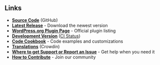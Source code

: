 ## Links

* **[Source Code](https://github.com/wp-document-revisions/wp-document-revisions/)** (GitHub)
* **[Latest Release](https://github.com/wp-document-revisions/wp-document-revisions/releases/latest)** - Download the newest version
* **[WordPress.org Plugin Page](https://wordpress.org/plugins/wp-document-revisions/)** - Official plugin listing
* **[Development Version](https://github.com/wp-document-revisions/wp-document-revisions/tree/develop)** ([CI Status](https://github.com/wp-document-revisions/wp-document-revisions/actions/workflows/ci.yml))
* **[Code Cookbook](https://github.com/wp-document-revisions/wp-document-revisions-Code-Cookbook)** - Code examples and customizations
* **[Translations](https://crowdin.com/project/wordpress-document-revisions)** (Crowdin)
* **[Where to get Support or Report an Issue](./SUPPORT.md)** - Get help when you need it
* **[How to Contribute](./CONTRIBUTING.md)** - Join our community
